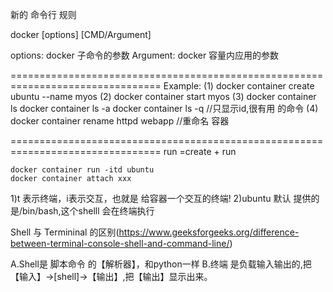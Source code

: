 新的 命令行 规则

docker <docker-object> <sub-cmd> [options] [CMD/Argument]

options: docker 子命令的参数
Argument:  docker 容量内应用的参数

================================================================================
Example:
(1) docker  container create ubuntu --name myos
(2) docker  container start myos
(3) docker container ls
    docker container ls -a
    docker container ls -q  //只显示id,很有用 的命令
(4) docker container rename httpd webapp //重命名 容器

================================================================================
run =create + run

    docker container run -itd ubuntu
    docker container attach xxx
1)t 表示终端，i表示交互，也就是 给容器一个交互的终端!
2)ubuntu 默认 提供的是/bin/bash,这个shelll  会在终端执行

Shell 与 Termininal 的区别(https://www.geeksforgeeks.org/difference-between-terminal-console-shell-and-command-line/)

A.Shell是 脚本命令 的【解析器】，和python一样
B.终端 是负载输入输出的,把【输入】->[shell]->【输出】,把【输出】显示出来。